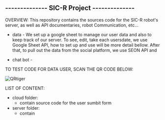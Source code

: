 -------------- SIC-R Project --------------
-------------------------------------------

OVERVIEW:
This repository contains the sources code for the SIC-R robot's server, as well as API documentaries, robot Communication, etc...

  - data -
We set up a google sheet to manage our user data and also to keep track of our server. To see, edit, take each usersdate, we use Google Sheet API, how to set up and use will be more detail bellow. After that, to pull out the data from the social platform, we use SEON API and

  - chat bot -

TO TEST CODE FOR DATA USER, SCAN THE QR CODE BELOW:

![QRtiger](https://user-images.githubusercontent.com/51713512/169175493-28a03588-0e9e-41e1-bbb7-3723852d63d6.png)

LIST OF CONTENT:
+ cloud folder:
  - contain source code for the user sumbit form
+ server folder:
  - contain

